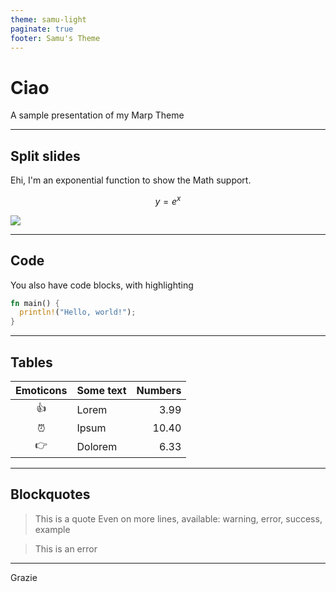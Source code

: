 ```yaml
---
theme: samu-light
paginate: true
footer: Samu's Theme
---
```


# Ciao
A sample presentation of my Marp Theme

---

## Split slides

<div class="row">

<div class="col-50">

Ehi, I'm an exponential function to show the Math support.

$$
y = e^x
$$

</div>

<div class="col-50">

![](Assets/ExponentialFunctionGraph.gif)

</div>

</div>

---

## Code

You also have code blocks, with highlighting

```rust
fn main() {
  println!("Hello, world!");
}
```

---

## Tables

| Emoticons | Some text | Numbers |
| :-------: | --------- | ------: |
|    👍     | Lorem     |    3.99 |
|     ⏰     | Ipsum     |   10.40 |
|    👉     | Dolorem   |    6.33 |

---

## Blockquotes

> This is a quote
> Even on more lines, available: warning, error, success, example

<div class="error"> </div>

> This is an error

---

<div class="big-text center">

Grazie

</div>

